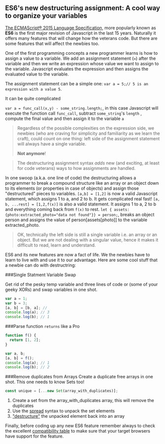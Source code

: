 ## ES6's new destructuring assignment: A cool way to organize your variables



[The ECMAScript® 2015 Language Specification](http://www.ecma-international.org/ecma-262/6.0/), more popularly known as **ES6** is the first major revision of Javascript in the last 15 years. Naturally it offers many features that will change how the veterans code. But there are some features that will affect the newbies too. 

One of the first programming concepts a new programmer learns is how to assign a value to a variable. We add an assignment statement (`=`) after the variable and then we write an expression whose value we want to assign to the variable. Javascript evaluates the expression and then assigns the evaluated value to the variable. 

The assignment statement can be a simple one: `var a = 5;// 5 is an expression with a value 5`.  

It can be quite complicated    

`var a = func_call(x,y) - some_string.length;`, in this case Javascript will execute the function call `func_call`, subtract `some_string`'s `length` , compute the final value and then assign it to the variable `a`


>Regardless of the possible complexities on the expression side, we newbies (who are craving for simplicity and familiarity as we learn the craft), could count on one thing: left side of the assignment statement will always have a single variable.   
>
>**Not anymore**!   

> The destructuring assignment syntax *adds* new (and exciting, at least for code veterans) ways to how assignments are handled. 


In one swoop (a.k.a. one line of code) the destructuring allows a programmer to break a compound structure like an array or an object down to its elements (or properties in case of objects) and assign those "destructured" pieces to variables. `[a,b] = [1,2]` is now a valid Javascript statement, which assigns 1 to a, and 2 to b. It gets complicated real fast! `[a, b, ...rest] = [1,2,f(x)]` is also a valid statement. It assigns 1 to  a, 2 to b and everything coming back from `f(x)` to rest. `let { assets:{photo:extracted_photo="data not found"}} = person;`, breaks an object person and assigns the value of person[assets[photo]] to the variable extracted_photo. 

> OK, technically the left side is still a single variable i.e. an array or an object. But we are not  dealing with a singular value, hence it makes it difficult to read, learn and understand. 

ES6 and its new features  are now a fact of life. We the newbies have to learn to live with and use it to our advantage. Here are some cool stuff that a newbie can do with destructring:

###Single Statment Variable Swap

Get rid of the pesky temp variable and three lines of code  or (some of your geeky XORs) and swap variables in one shot. 

```javascript
var a = 1;
var b = 3;
[a, b] = [b, a]; // 
console.log(a); // 3
console.log(b); // 1
```


###Parse function `returns` like a Pro
```javascript 
function f() {
  return [1, 2];
}

var a, b; 
[a, b] = f(); 
console.log(a); // 1
console.log(b); // 2

```

###Remove duplicates from Arrays
Create a duplicate free arrays in one shot. This one needs to know Sets too!

```javascript 
const unique = [...new Set(array_with_duplicates)];
``` 
1. Create a set from the array_with_duplicates array, this will remove the duplicates
2. Use the [spread](https://developer.mozilla.org/en-US/docs/Web/JavaScript/Reference/Operators/Spread_syntax) syntax to unpack the set elements
3. ["destructure"](https://developer.mozilla.org/en-US/docs/Web/JavaScript/Reference/Operators/Destructuring_assignment) the unpacked element back into an array 




Finally, before coding up any new ES6 feature remember always to check the excellent [compatibility table](http://kangax.github.io/compat-table/es6/) to make sure that your target browsers have support for the feature.
